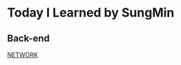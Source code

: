 # Today I Learned by SungMin
## Back-end

[NETWORK](https://github.com/SungMinHong/TIL/tree/master/NETWORK)
